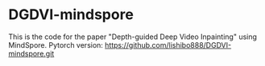 # DGDVI-mindspore
This is the code for the paper "Depth-guided Deep Video Inpainting" using MindSpore. 
Pytorch version: https://github.com/lishibo888/DGDVI-mindspore.git
